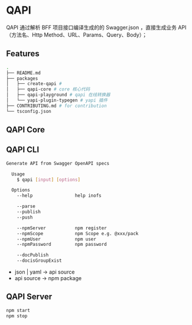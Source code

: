 # QAPI

QAPI 通过解析 BFF 项目接口编译生成的的 Swagger.json ，直接生成业务 API（方法名、Http Method、URL、Params、Query、Body）；

## Features

```bash
.
├── README.md
├── packages
│   ├── create-qapi #
│   ├── qapi-core # core 核心代码
│   ├── qapi-playground # qapi 在线转换器
│   └── yapi-plugin-typegen # yapi 插件
├── CONTRIBUTING.md # for contribution
└── tsconfig.json
```

## QAPI Core

## QAPI CLI

```bash
Generate API from Swagger OpenAPI specs

  Usage
    $ qapi [input] [options]

  Options
    --help                help inofs

    --parse
    --publish
    --push

    --npmServer           npm register
    --npmScope            npm Scope e.g. @xxx/pack
    --npmUser             npm user
    --npmPassword         npm password

    --docPublish
    --docisGroupExist
```

- json | yaml -> api source
- api source -> npm package

## QAPI Server

```bash
npm start
npm stop
```
